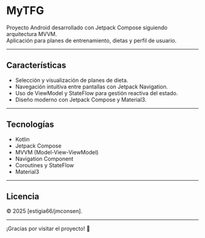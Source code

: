 # MyTFG

Proyecto Android desarrollado con Jetpack Compose siguiendo arquitectura MVVM.  
Aplicación para planes de entrenamiento, dietas y perfil de usuario.

---

## Características

- Selección y visualización de planes de dieta.
- Navegación intuitiva entre pantallas con Jetpack Navigation.
- Uso de ViewModel y StateFlow para gestión reactiva del estado.
- Diseño moderno con Jetpack Compose y Material3.

---

## Tecnologías

- Kotlin  
- Jetpack Compose  
- MVVM (Model-View-ViewModel)  
- Navigation Component  
- Coroutines y StateFlow  
- Material3  

---

## Licencia
© 2025 [estigia66/jmconsen].  

---

¡Gracias por visitar el proyecto! 🚀

